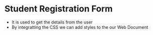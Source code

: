 # Student Registration Form
- It is used to get the details from the user
- By integratting the CSS we can add styles to the our Web Document
